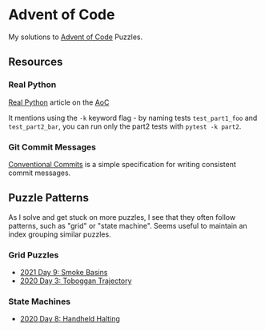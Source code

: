 # Advent of Code

My solutions to [Advent of Code](https://adventofcode.com/) Puzzles.

## Resources

### Real Python

[Real Python](https://realpython.com) article on the [AoC](https://realpython.com/python-advent-of-code/)

It mentions using the `-k` keyword flag - by naming tests `test_part1_foo` and `test_part2_bar`, you can run only the part2 tests with `pytest -k part2`.

### Git Commit Messages

[Conventional Commits](https://www.conventionalcommits.org/en/v1.0.0/) is a simple specification for writing consistent commit messages.

## Puzzle Patterns

As I solve and get stuck on more puzzles, I see that they often follow patterns, such as "grid" or "state machine". Seems useful to maintain an index grouping similar puzzles.

### Grid Puzzles

- [2021 Day 9: Smoke Basins](2021/d09.py)
- [2020 Day 3: Toboggan Trajectory](2020/d03.py)

### State Machines

- [2020 Day 8: Handheld Halting](2020/d08.py)